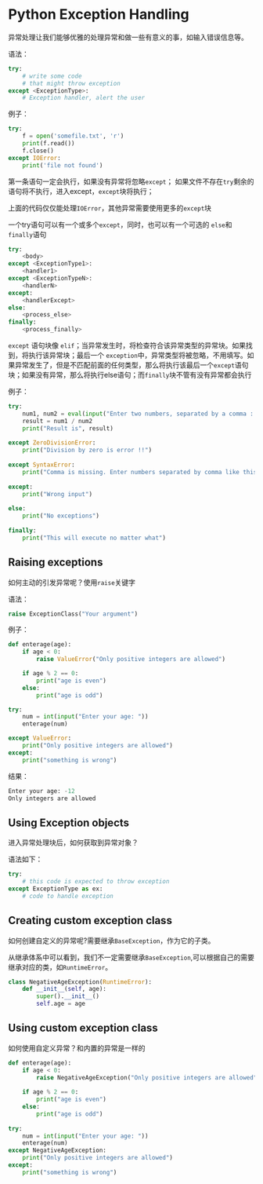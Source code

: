# Python Exception Handling

异常处理让我们能够优雅的处理异常和做一些有意义的事，如输入错误信息等。

语法：
```python
try:
    # write some code 
    # that might throw exception
except <ExceptionType>: 
    # Exception handler, alert the user
```

例子：
```python
try:
    f = open('somefile.txt', 'r')
    print(f.read())
    f.close()
except IOError:
    print('file not found')
```

第一条语句一定会执行，如果没有异常将忽略`except`；
如果文件不存在`try`剩余的语句将不执行，进入except，`except`块将执行；

上面的代码仅仅能处理`IOError`，其他异常需要使用更多的`except`块

一个try语句可以有一个或多个`except`，同时，也可以有一个可选的 `else`和 `finally`语句

```python
try:
    <body>
except <ExceptionType1>:
    <handler1>
except <ExceptionTypeN>:
    <handlerN>
except:
    <handlerExcept>
else:
    <process_else>
finally:
    <process_finally>
```

`except` 语句块像 `elif`；当异常发生时，将检查符合该异常类型的异常块。如果找到，将执行该异常块；最后一个 `exception`中，异常类型将被忽略，不用填写。如果异常发生了，但是不匹配前面的任何类型，那么将执行该最后一个`except`语句块；如果没有异常，那么将执行else语句；而`finally`块不管有没有异常都会执行


例子：
```python
try:
    num1, num2 = eval(input("Enter two numbers, separated by a comma : "))
    result = num1 / num2
    print("Result is", result)
 
except ZeroDivisionError:
    print("Division by zero is error !!")
 
except SyntaxError:
    print("Comma is missing. Enter numbers separated by comma like this 1, 2")
 
except:
    print("Wrong input")
 
else:
    print("No exceptions")
 
finally:
    print("This will execute no matter what")
```

## Raising exceptions

如何主动的引发异常呢？使用`raise`关键字

语法：
```python
raise ExceptionClass("Your argument")
```

例子：
```python
def enterage(age):
    if age < 0:
        raise ValueError("Only positive integers are allowed")

    if age % 2 == 0:
        print("age is even")
    else:
        print("age is odd")

try:
    num = int(input("Enter your age: "))
    enterage(num)

except ValueError:
    print("Only positive integers are allowed")
except:
    print("something is wrong")
```
结果：
```python
Enter your age: -12
Only integers are allowed
```

## Using Exception objects

进入异常处理块后，如何获取到异常对象？

语法如下：
```python
try:
    # this code is expected to throw exception
except ExceptionType as ex:
    # code to handle exception
```

## Creating custom exception class

如何创建自定义的异常呢?需要继承`BaseException`，作为它的子类。

从继承体系中可以看到，我们不一定需要继承`BaseException`,可以根据自己的需要继承对应的类，如`RuntimeError`。

```python
class NegativeAgeException(RuntimeError):
    def __init__(self, age):
        super().__init__()
        self.age = age
```

## Using custom exception class

如何使用自定义异常？和内置的异常是一样的
```python
def enterage(age):
    if age < 0:
        raise NegativeAgeException("Only positive integers are allowed")
 
    if age % 2 == 0:
        print("age is even")
    else:
        print("age is odd")
 
try:
    num = int(input("Enter your age: "))
    enterage(num)
except NegativeAgeException:
    print("Only positive integers are allowed")
except:
    print("something is wrong")
```